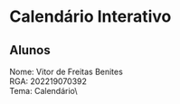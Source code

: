 # Calendário Interativo
## Alunos
Nome: Vitor de Freitas Benites\
RGA: 202219070392\
Tema: Calendário\
